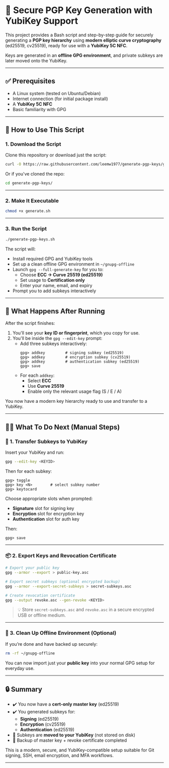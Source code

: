 # 🔐 Secure PGP Key Generation with YubiKey Support

This project provides a Bash script and step-by-step guide for securely generating a **PGP key hierarchy** using **modern elliptic curve cryptography** (ed25519, cv25519), ready for use with a **YubiKey 5C NFC**.

Keys are generated in an **offline GPG environment**, and private subkeys are later moved onto the YubiKey.

---

## ✅ Prerequisites

- A Linux system (tested on Ubuntu/Debian)
- Internet connection (for initial package install)
- A **YubiKey 5C NFC**
- Basic familiarity with GPG

---

## 📂 How to Use This Script

### 1. Download the Script

Clone this repository or download just the script:

```bash
curl -O https://raw.githubusercontent.com/leemw1977/generate-pgp-keys/generate.sh
```

Or if you've cloned the repo:

```bash
cd generate-pgp-keys/
```


---

### 2. Make It Executable

```bash
chmod +x generate.sh
```

---

### 3. Run the Script

```bash
./generate-pgp-keys.sh
```

The script will:

- Install required GPG and YubiKey tools
- Set up a clean offline GPG environment in `~/gnupg-offline`
- Launch `gpg --full-generate-key` for you to:
  - Choose **ECC → Curve 25519 (ed25519)**
  - Set usage to **Certification only**
  - Enter your name, email, and expiry
- Prompt you to add subkeys interactively

---

## 🧭 What Happens After Running

After the script finishes:

1. You'll see your **key ID or fingerprint**, which you copy for use.
2. You'll be inside the `gpg --edit-key` prompt:
   - Add three subkeys interactively:
     ```gpg
     gpg> addkey         # signing subkey (ed25519)
     gpg> addkey         # encryption subkey (cv25519)
     gpg> addkey         # authentication subkey (ed25519)
     gpg> save
     ```
   - For each `addkey`:
     - Select **ECC**
     - Use **Curve 25519**
     - Enable only the relevant usage flag (S / E / A)

You now have a modern key hierarchy ready to use and transfer to a YubiKey.

---

## 🧑‍💼 What To Do Next (Manual Steps)

### 🔑 1. Transfer Subkeys to YubiKey

Insert your YubiKey and run:

```bash
gpg --edit-key <KEYID>
```

Then for each subkey:

```gpg
gpg> toggle
gpg> key <N>        # select subkey number
gpg> keytocard
```

Choose appropriate slots when prompted:
- **Signature** slot for signing key
- **Encryption** slot for encryption key
- **Authentication** slot for auth key

Then:
```gpg
gpg> save
```

---

### 📦 2. Export Keys and Revocation Certificate

```bash
# Export your public key
gpg --armor --export > public-key.asc

# Export secret subkeys (optional encrypted backup)
gpg --armor --export-secret-subkeys > secret-subkeys.asc

# Create revocation certificate
gpg --output revoke.asc --gen-revoke <KEYID>
```

> 💡 Store `secret-subkeys.asc` and `revoke.asc` in a secure encrypted USB or offline medium.

---

### 🧹 3. Clean Up Offline Environment (Optional)

If you’re done and have backed up securely:

```bash
rm -rf ~/gnupg-offline
```

You can now import just your **public key** into your normal GPG setup for everyday use.

---

## 🔒 Summary

- ✔️ You now have a **cert-only master key** (ed25519)
- ✔️ You generated subkeys for:
  - **Signing** (ed25519)
  - **Encryption** (cv25519)
  - **Authentication** (ed25519)
- 🔐 Subkeys are **moved to your YubiKey** (not stored on disk)
- 💾 Backup of master key + revoke certificate completed

This is a modern, secure, and YubiKey-compatible setup suitable for Git signing, SSH, email encryption, and MFA workflows.

---
